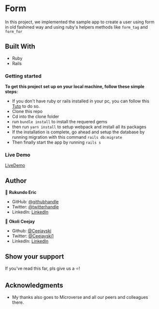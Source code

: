 # Form
In this project, we implemented the sample app to create a user using form in old fashined way and using ruby's helpers methods like `form_tag` and `form_for` 


## Built With

- Ruby
- Rails

### Getting started

**To get this project set up on your local machine, follow these simple steps:**

- If you don't have ruby or rails installed in your pc, you can follow this [Tuto](https://www.tutorialspoint.com/ruby-on-rails/rails-installation.htm) to do so.
- Clone this repo
- Cd into the clone folder
- run `bundle install` to install the requered gems
- then run `yarn install` to setup webpack and install all its packages
- If the installation is complete, go ahead and setup the database by running migration with this command `rails db:migrate`
- Then finally start the app by running `rails s`

### Live Demo

[LiveDemo](https://re-former-63527.herokuapp.com/) 

## Author

👤 **Rukundo Eric**

- GitHub: [@githubhandle](https://github.com/rukundoeric)
- Twitter: [@twitterhandle](https://twitter.com/rukundoeric005)
- LinkedIn: [LinkedIn](https://www.linkedin.com/in/rukundo-eric-000bba181/)

👤 **Okoli Ceejay**

- Github: [@Ceejayski](https://github.com/Ceejayski)
- Twitter: [@Ceejayski1](https://twitter.com/Ceejayski1)
- LinkedIn: [LinkedIn](https://www.linkedin.com/in/chijioke-okoli-b0397a168/)


## Show your support

If you've read this far, pls give us a ⭐️!

## Acknowledgments

- My thanks also goes to Microverse and all our peers and colleagues there.

